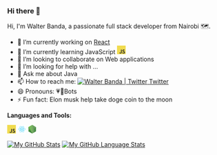 ### Hi there 👋
<!--
**WalterBanda/WalterBanda** is a ✨ _special_ ✨ repository because its `README.md` (this file) appears on your GitHub profile.
-->

Hi, I'm Walter Banda, a passionate full stack developer from Nairobi 🗺.
- 🔭 I’m currently working on [React](https://reactjs.org/)
- 🌱 I’m currently learning JavaScript <img height="20" src="https://raw.githubusercontent.com/github/explore/80688e429a7d4ef2fca1e82350fe8e3517d3494d/topics/javascript/javascript.png">
- 👯 I’m looking to collaborate on Web applications
- 🤔 I’m looking for help with ...
- 💬 Ask me about Java 
- 📫 How to reach me: <a href="https://twitter.com/anuraghazru">
  <img alt="Walter Banda | Twitter" width="21px" src="https://raw.githubusercontent.com/anuraghazra/anuraghazra/master/assets/twitter.svg" />
</a> [Twitter](https://twitter.com/walterkaibanda)
- 😄 Pronouns: 💗💖Bots
- ⚡ Fun fact: Elon musk help take doge coin to the moon

**Languages and Tools:**  

<img height="20" src="https://raw.githubusercontent.com/github/explore/80688e429a7d4ef2fca1e82350fe8e3517d3494d/topics/javascript/javascript.png">    <img height="20" src="https://raw.githubusercontent.com/github/explore/80688e429a7d4ef2fca1e82350fe8e3517d3494d/topics/react/react.png">    <img height="20" src="https://raw.githubusercontent.com/github/explore/80688e429a7d4ef2fca1e82350fe8e3517d3494d/topics/nodejs/nodejs.png">    

[![My GitHub Stats](https://github-readme-stats.vercel.app/api/?username=WalterBanda&showicons=true&count_private=true&theme=dark)]()
[![My GitHub Language Stats](https://github-readme-stats.vercel.app/api/top-langs/?username=WalterBanda&langs_count=5&theme=dark)]()

